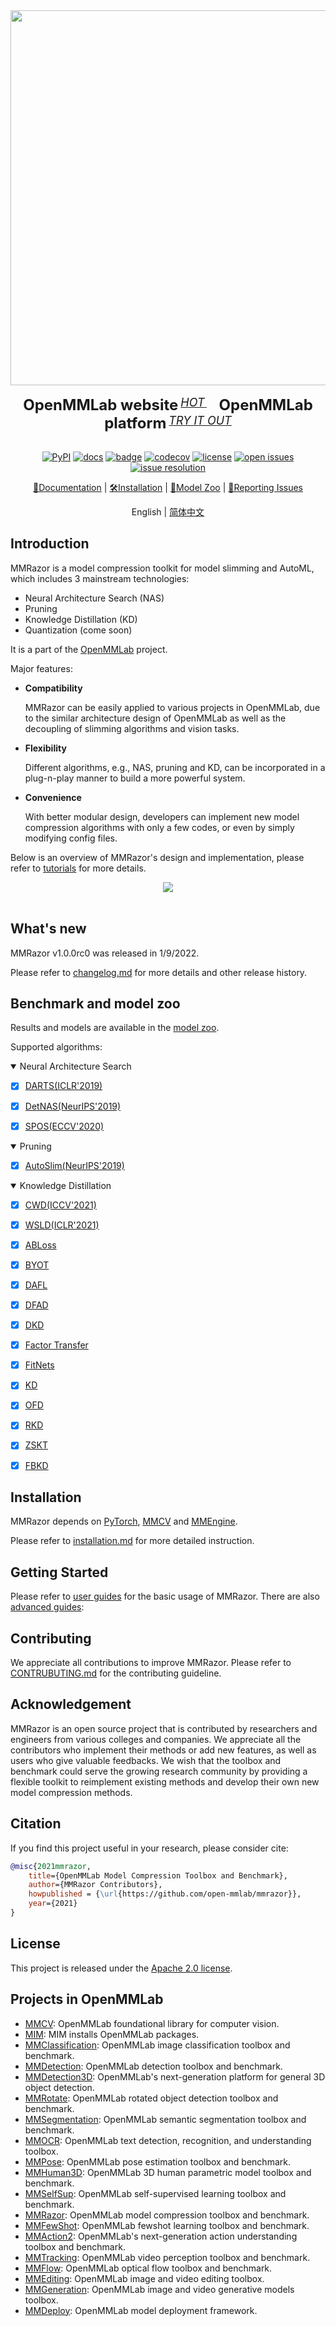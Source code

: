 <div align="center">
  <img src="resources/mmrazor-logo.png" width="600"/>
  <div>&nbsp;</div>
  <div align="center">
    <b><font size="5">OpenMMLab website</font></b>
    <sup>
      <a href="https://openmmlab.com">
        <i><font size="4">HOT</font></i>
      </a>
    </sup>
    &nbsp;&nbsp;&nbsp;&nbsp;
    <b><font size="5">OpenMMLab platform</font></b>
    <sup>
      <a href="https://platform.openmmlab.com">
        <i><font size="4">TRY IT OUT</font></i>
      </a>
    </sup>
  </div>
  <div>&nbsp;</div>

<!--算法库 Badges-->

[![PyPI](https://img.shields.io/pypi/v/mmrazor)](https://pypi.org/project/mmrazor)
[![docs](https://img.shields.io/badge/docs-latest-blue)](https://mmrazor.readthedocs.io/en/dev-1.x/)
[![badge](https://github.com/open-mmlab/mmrazor/workflows/build/badge.svg)](https://github.com/open-mmlab/mmrazor/actions)
[![codecov](https://codecov.io/gh/open-mmlab/mmrazor/branch/master/graph/badge.svg)](https://codecov.io/gh/open-mmlab/mmrazor)
[![license](https://img.shields.io/github/license/open-mmlab/mmrazor.svg)](https://github.com/open-mmlab/mmrazor/blob/master/LICENSE)
[![open issues](https://isitmaintained.com/badge/open/open-mmlab/mmrazor.svg)](https://github.com/open-mmlab/mmrazor/issues)
[![issue resolution](https://isitmaintained.com/badge/resolution/open-mmlab/mmrazor.svg)](https://github.com/open-mmlab/mmrazor/issues)

<!--快速链接-->

<!--Note:请根据各算法库自身情况设置项目和链接-->

[📘Documentation](https://mmrazor.readthedocs.io/en/dev-1.x/) |
[🛠️Installation](https://mmrazor.readthedocs.io/en/dev-1.x/get_started/installation.html) |
[👀Model Zoo](https://mmrazor.readthedocs.io/en/dev-1.x/get_started/model_zoo.html) |
[🤔Reporting Issues](https://github.com/open-mmlab/mmrazor/issues/new/choose)

</div>

<!--中/英 文档切换-->

<div align="center">

English | [简体中文](README_zh-CN.md)

</div>

## Introduction

MMRazor is a model compression toolkit for model slimming and AutoML, which includes 3 mainstream technologies:

- Neural Architecture Search (NAS)
- Pruning
- Knowledge Distillation (KD)
- Quantization (come soon)

It is a part of the [OpenMMLab](https://openmmlab.com/) project.

Major features:

- **Compatibility**

  MMRazor can be easily applied to various projects in OpenMMLab, due to the similar architecture design of OpenMMLab as well as the decoupling of slimming algorithms and vision tasks.

- **Flexibility**

  Different algorithms, e.g., NAS, pruning and KD, can be incorporated in a plug-n-play manner to build a more powerful system.

- **Convenience**

  With better modular design, developers can implement new model compression algorithms with only a few codes, or even by simply modifying config files.

Below is an overview of MMRazor's design and implementation, please refer to [tutorials](https://mmrazor.readthedocs.io/en/dev-1.x/get_started/overview.html) for more details.

<div align="center">
  <img src="resources/design_and_implement.png" style="zoom:100%"/>
</div>
<br />

## What's new

MMRazor v1.0.0rc0 was released in 1/9/2022.

Please refer to [changelog.md](/docs/en/notes/changelog.md) for more details and other release history.
## Benchmark and model zoo

Results and models are available in the [model zoo](/docs/en/get_started/model_zoo.md).

Supported algorithms:

<details open>
<summary>Neural Architecture Search</summary>

- [x] [DARTS(ICLR'2019)](configs/nas/mmcls/darts)

- [x] [DetNAS(NeurIPS'2019)](configs/nas/mmdet/detnas)

- [x] [SPOS(ECCV'2020)](configs/nas/mmcls/spos)

</details>

<details open>
<summary>Pruning</summary>

- [x] [AutoSlim(NeurIPS'2019)](/configs/pruning/mmcls/autoslim)

</details>

<details open>
<summary>Knowledge Distillation</summary>

- [x] [CWD(ICCV'2021)](/configs/distill/mmdet/cwd)

- [x] [WSLD(ICLR'2021)](/configs/distill/mmcls/wsld)

- [x] [ABLoss](/configs/distill/mmcls/abloss)

- [x] [BYOT](/configs/distill/mmcls/byot)

- [x] [DAFL](/configs/distill/mmcls/dafl)

- [x] [DFAD](/configs/distill/mmcls/dfad)

- [x] [DKD](/configs/distill/mmcls/dkd)

- [x] [Factor Transfer](/configs/distill/mmcls/factor_transfer)

- [x] [FitNets](/configs/distill/mmcls/fitnets)

- [x] [KD](/configs/distill/mmcls/kd)

- [x] [OFD](/configs/distill/mmcls/ofd)

- [x] [RKD](/configs/distill/mmcls/rkd)

- [x] [ZSKT](/configs/distill/mmcls/zskt)

- [x] [FBKD](/configs/distill/mmdet/fbkd)

</details>

## Installation

MMRazor depends on [PyTorch](https://pytorch.org/), [MMCV](https://github.com/open-mmlab/mmcv) and [MMEngine](https://github.com/open-mmlab/mmengine).

Please refer to [installation.md](/docs/en/get_started/installation.md) for more detailed instruction.

## Getting Started

Please refer to [user guides](https://mmrazor.readthedocs.io/en/dev-1.x/user_guides/index.html) for the basic usage of MMRazor. There are also [advanced guides](https://mmrazor.readthedocs.io/en/dev-1.x/advanced_guides/index.html):

## Contributing

We appreciate all contributions to improve MMRazor.
Please refer to [CONTRUBUTING.md](/docs/en/notes/contribution_guide.md) for the contributing guideline.

## Acknowledgement

MMRazor is an open source project that is contributed by researchers and engineers from various colleges and companies. We appreciate all the contributors who implement their methods or add new features, as well as users who give valuable feedbacks.
We wish that the toolbox and benchmark could serve the growing research community by providing a flexible toolkit to reimplement existing methods and develop their own new model compression methods.

## Citation

If you find this project useful in your research, please consider cite:

```BibTeX
@misc{2021mmrazor,
    title={OpenMMLab Model Compression Toolbox and Benchmark},
    author={MMRazor Contributors},
    howpublished = {\url{https://github.com/open-mmlab/mmrazor}},
    year={2021}
}
```

## License

This project is released under the [Apache 2.0 license](LICENSE).

## Projects in OpenMMLab

- [MMCV](https://github.com/open-mmlab/mmcv): OpenMMLab foundational library for computer vision.
- [MIM](https://github.com/open-mmlab/mim): MIM installs OpenMMLab packages.
- [MMClassification](https://github.com/open-mmlab/mmclassification): OpenMMLab image classification toolbox and benchmark.
- [MMDetection](https://github.com/open-mmlab/mmdetection): OpenMMLab detection toolbox and benchmark.
- [MMDetection3D](https://github.com/open-mmlab/mmdetection3d): OpenMMLab's next-generation platform for general 3D object detection.
- [MMRotate](https://github.com/open-mmlab/mmrotate): OpenMMLab rotated object detection toolbox and benchmark.
- [MMSegmentation](https://github.com/open-mmlab/mmsegmentation): OpenMMLab semantic segmentation toolbox and benchmark.
- [MMOCR](https://github.com/open-mmlab/mmocr): OpenMMLab text detection, recognition, and understanding toolbox.
- [MMPose](https://github.com/open-mmlab/mmpose): OpenMMLab pose estimation toolbox and benchmark.
- [MMHuman3D](https://github.com/open-mmlab/mmhuman3d): OpenMMLab 3D human parametric model toolbox and benchmark.
- [MMSelfSup](https://github.com/open-mmlab/mmselfsup): OpenMMLab self-supervised learning toolbox and benchmark.
- [MMRazor](https://github.com/open-mmlab/mmrazor): OpenMMLab model compression toolbox and benchmark.
- [MMFewShot](https://github.com/open-mmlab/mmfewshot): OpenMMLab fewshot learning toolbox and benchmark.
- [MMAction2](https://github.com/open-mmlab/mmaction2): OpenMMLab's next-generation action understanding toolbox and benchmark.
- [MMTracking](https://github.com/open-mmlab/mmtracking): OpenMMLab video perception toolbox and benchmark.
- [MMFlow](https://github.com/open-mmlab/mmflow): OpenMMLab optical flow toolbox and benchmark.
- [MMEditing](https://github.com/open-mmlab/mmediting): OpenMMLab image and video editing toolbox.
- [MMGeneration](https://github.com/open-mmlab/mmgeneration): OpenMMLab image and video generative models toolbox.
- [MMDeploy](https://github.com/open-mmlab/mmdeploy): OpenMMLab model deployment framework.
